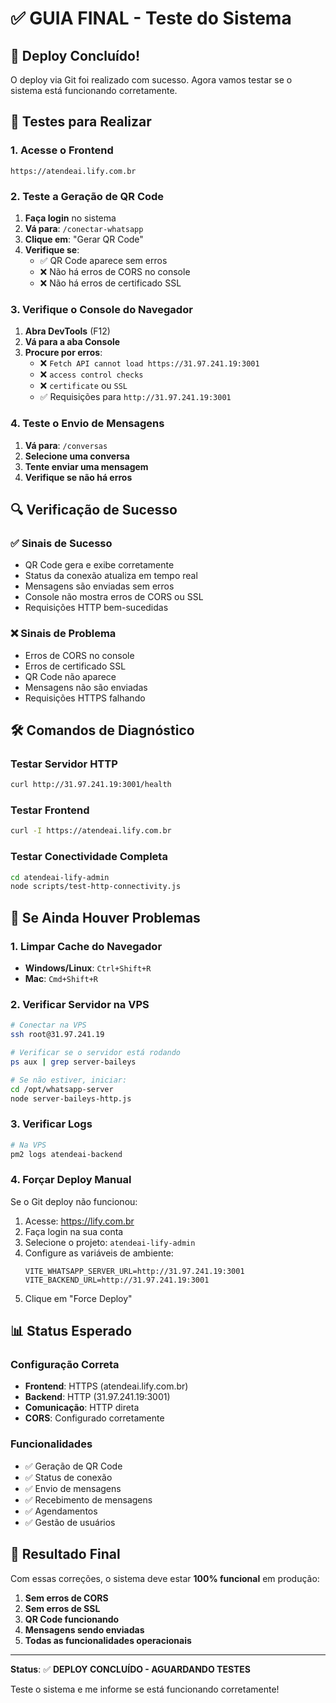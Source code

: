 # ✅ GUIA FINAL - Teste do Sistema

## 🎉 Deploy Concluído!

O deploy via Git foi realizado com sucesso. Agora vamos testar se o sistema está funcionando corretamente.

## 🧪 Testes para Realizar

### 1. Acesse o Frontend
```
https://atendeai.lify.com.br
```

### 2. Teste a Geração de QR Code
1. **Faça login** no sistema
2. **Vá para**: `/conectar-whatsapp`
3. **Clique em**: "Gerar QR Code"
4. **Verifique se**:
   - ✅ QR Code aparece sem erros
   - ❌ Não há erros de CORS no console
   - ❌ Não há erros de certificado SSL

### 3. Verifique o Console do Navegador
1. **Abra DevTools** (F12)
2. **Vá para a aba Console**
3. **Procure por erros**:
   - ❌ `Fetch API cannot load https://31.97.241.19:3001`
   - ❌ `access control checks`
   - ❌ `certificate` ou `SSL`
   - ✅ Requisições para `http://31.97.241.19:3001`

### 4. Teste o Envio de Mensagens
1. **Vá para**: `/conversas`
2. **Selecione uma conversa**
3. **Tente enviar uma mensagem**
4. **Verifique se não há erros**

## 🔍 Verificação de Sucesso

### ✅ Sinais de Sucesso
- QR Code gera e exibe corretamente
- Status da conexão atualiza em tempo real
- Mensagens são enviadas sem erros
- Console não mostra erros de CORS ou SSL
- Requisições HTTP bem-sucedidas

### ❌ Sinais de Problema
- Erros de CORS no console
- Erros de certificado SSL
- QR Code não aparece
- Mensagens não são enviadas
- Requisições HTTPS falhando

## 🛠️ Comandos de Diagnóstico

### Testar Servidor HTTP
```bash
curl http://31.97.241.19:3001/health
```

### Testar Frontend
```bash
curl -I https://atendeai.lify.com.br
```

### Testar Conectividade Completa
```bash
cd atendeai-lify-admin
node scripts/test-http-connectivity.js
```

## 🔧 Se Ainda Houver Problemas

### 1. Limpar Cache do Navegador
- **Windows/Linux**: `Ctrl+Shift+R`
- **Mac**: `Cmd+Shift+R`

### 2. Verificar Servidor na VPS
```bash
# Conectar na VPS
ssh root@31.97.241.19

# Verificar se o servidor está rodando
ps aux | grep server-baileys

# Se não estiver, iniciar:
cd /opt/whatsapp-server
node server-baileys-http.js
```

### 3. Verificar Logs
```bash
# Na VPS
pm2 logs atendeai-backend
```

### 4. Forçar Deploy Manual
Se o Git deploy não funcionou:
1. Acesse: https://lify.com.br
2. Faça login na sua conta
3. Selecione o projeto: `atendeai-lify-admin`
4. Configure as variáveis de ambiente:
   ```
   VITE_WHATSAPP_SERVER_URL=http://31.97.241.19:3001
   VITE_BACKEND_URL=http://31.97.241.19:3001
   ```
5. Clique em "Force Deploy"

## 📊 Status Esperado

### Configuração Correta
- **Frontend**: HTTPS (atendeai.lify.com.br)
- **Backend**: HTTP (31.97.241.19:3001)
- **Comunicação**: HTTP direta
- **CORS**: Configurado corretamente

### Funcionalidades
- ✅ Geração de QR Code
- ✅ Status de conexão
- ✅ Envio de mensagens
- ✅ Recebimento de mensagens
- ✅ Agendamentos
- ✅ Gestão de usuários

## 🎯 Resultado Final

Com essas correções, o sistema deve estar **100% funcional** em produção:

1. **Sem erros de CORS**
2. **Sem erros de SSL**
3. **QR Code funcionando**
4. **Mensagens sendo enviadas**
5. **Todas as funcionalidades operacionais**

---

**Status**: ✅ **DEPLOY CONCLUÍDO - AGUARDANDO TESTES**

Teste o sistema e me informe se está funcionando corretamente! 
